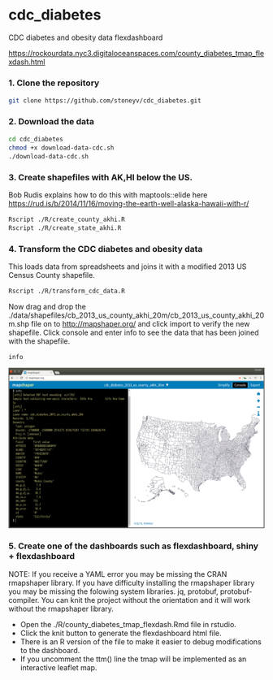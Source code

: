 # cdc_diabetes  
CDC diabetes and obesity data flexdashboard

https://rockourdata.nyc3.digitaloceanspaces.com/county_diabetes_tmap_flexdash.html  

### 1. Clone the repository  
```bash
git clone https://github.com/stoneyv/cdc_diabetes.git
```
### 2. Download the data  
```bash
cd cdc_diabetes
chmod +x download-data-cdc.sh  
./download-data-cdc.sh
```
### 3. Create shapefiles with AK,HI below the US.
Bob Rudis explains how to do this with maptools::elide here  
https://rud.is/b/2014/11/16/moving-the-earth-well-alaska-hawaii-with-r/  
```bash
Rscript ./R/create_county_akhi.R
Rscript ./R/create_state_akhi.R
```

### 4. Transform the CDC diabetes and obesity data
This loads data from spreadsheets and joins it with a modified 2013 US Census County shapefile.  
```bash
Rscript ./R/transform_cdc_data.R
```
Now drag and drop the ./data/shapefiles/cb_2013_us_county_akhi_20m/cb_2013_us_county_akhi_20m.shp file on to http://mapshaper.org/ and click import to verify the new shapefile.  Click console and enter info to see the data that has been joined with the shapefile.
```
info
```
<img src="images/screenshot_mapshaper_verify.png"/>

### 5. Create one of the dashboards such as flexdashboard, shiny + flexdashboard
NOTE: If you receive a YAML error you may be missing the CRAN rmapshaper library.  If you have difficulty installing the rmapshaper library you may be missing the folowing system libraries. jq, protobuf, protobuf-compiler.  You can knit the project without the orientation and it will work without the rmapshaper library.
* Open the ./R/county_diabetes_tmap_flexdash.Rmd file in rstudio.
* Click the knit button to generate the flexdashboard html file.
* There is an R version of the file to make it easier to debug modifications to the dashboard.
* If you uncomment the ttm() line the tmap will be implemented as an interactive leaflet map.
